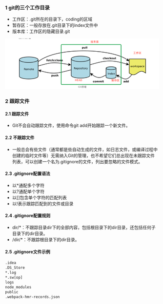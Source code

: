 ### 1 git的三个工作目录
* 工作区：.git所在的目录下，coding的区域
* 暂存区：一般存放在.git目录下的index文件中
* 版本库：工作区的隐藏目录.git

![image](images/1.png)

### 2 跟踪文件
#### 2.1 跟踪文件
* Git不会自动跟踪文件，使用命令git add开始跟踪一个新文件。

#### 2.2 不跟踪文件
* 一般总会有些文件（通常都是些自动生成的文件，如日志文件，或编译过程中创建的临时文件等）无需纳入Git的管理，也不希望它们总出现在未跟踪文件列表，可以创建一个名为.gitignore的文件，列出要忽略的文件模式。

#### 2.3 .gitignore配置语法
* 以\*通配多个字符
* 以?通配单个字符
* 以\[]包含单个字符的匹配列表
* 以!表示跟踪匹配到的文件或目录

#### 2.4 .gitignore配置规则
* dir/\*：不跟踪目录dir下的全部内容，包括根目录下的dir目录，还包括任何子目录下的dir目录。
* /dir/\*：不跟踪根目录下的dir目录。

#### 2.5 .gitignore文件示例
```
.idea
.DS_Store
*.log
*.sw[op]
logs
node_modules
public
.webpack-hmr-records.json
```
